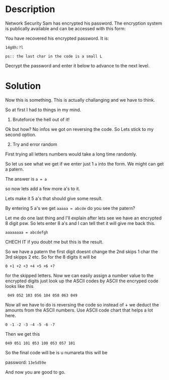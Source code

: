 # Description

Network Security Sam has encrypted his password. The encryption system is publically available and can be accessed with this form:

You have recovered his encrypted password. It is:

`14g8h:?l`

	ps:: the last char in the code is a small L

Decrypt the password and enter it below to advance to the next level.

# Solution

Now this is something. This is actually challanging and we have to think.

So at first I had to things in my mind.

1. Bruteforce the hell out of it! 

Ok but how? No infos we got on reversing the code. So Lets stick to my second option.

2. Try and error random

First trying all letters numbers would take a long time randomly.


So let us see what we get if we enter just 1 `a` into the form. We might can get a patern. 


The answer is `a = a`

so now lets add a few more a's to it.


Lets make it 5 a's that should give some result.

By entering 5 a's we get `aaaaa = abcde` do you see the patern?


Let me do one last thing and I'll explain after lets see we have an encrypted 8 digit psw. 
So lets enter 8 a's and I can tell thet it will give me back this.

`aaaaaaaa = abcdefgh`

CHECH IT if you doubt me but this is the result.


So we have a patern the first digit doesnt change the 2nd skips 1 char the 3rd skipps 2 etc. So for the 8 digits it will be

`0 +1 +2 +3 +4 +5 +6 +7` 

for the skipped letters. 
Now we can easily assign a number value to the encrypted digits just look up the ASCII codes by ASCII the encryped code looks like this 

` 049 052 103 056 104 058 063 049`

Now all we have to do is reversing the code so instead of + we deduct the amounts from the ASCII numbers. 
Use ASCII code chart that helps a lot here.

`0 -1 -2 -3 -4 -5 -6 -7`

Then we get this 

`049 051 101 053 100 053 057 101`

So the final code will be is u numareta this will be 

password: `13e5d59e`

And now you are good to go.



